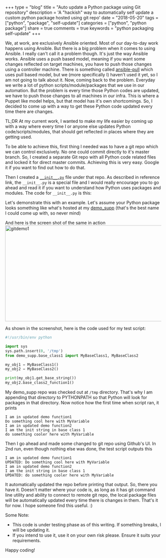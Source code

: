 +++
type = "blog"
title = "Auto update a Python package using Git repository"
description = 'A "hackish" way to automatically self update a custom python package hosted using git repo'
date = "2018-05-20"
tags = ["python", "package", "self-update"]
categories = ["python", "python package"]
share = true
comments = true
keywords = "python packaging self-update"
+++

We, at work, are exclusively Ansible oriented. Most of our day-to-day work happens using Ansible. But there is a big problem when it comes to using Ansible. I really can't call it a problem though. It's just the way Ansible works. Ansible uses a push based model, meaning if you want some changes reflected on target machines, you have to push those changes using a controller machine. There is something called [ansible-pull](http://docs.ansible.com/ansible/latest/cli/ansible-pull.html) which uses pull based model, but we (more specifically I) haven't used it yet, so I am not going to talk about it. Now, coming back to the problem. Everyday we write a lot of python scripts/module/packages that we use in our automation. But the problem is every time those Python codes are updated, we have to push those changes to all machines in our infra. This is where a Puppet like model helps, but that model has it's own shortcomings. So, I decided to come up with a way to get these Python code updated every time there are changes.

TL;DR At my current work, I wanted to make my life easier by coming up with a way where every time I or anyone else updates Python code/scripts/modules, that should get reflected in places where they are getting used.

To be able to achieve this, first thing I needed was to have a git repo which we can control exclusively. No one could commit directly to it's master branch. So, I created a separate Git repo with all Python code related files and locked it for direct master commits. Achieving this is very easy. Google it if you want to find out how to do that.

Then I created a [`__init__.py`](https://docs.python.org/3/tutorial/modules.html#packages) file under that repo. As described in reference link, the `__init__.py` is a special file and I would really encourage you to go ahead and read it if you want to understand how Python uses packages and modules. The code for `__init__.py` is this:
<script src="https://gist.github.com/abhinav1107/48938cc53bfb293a32846aaaa55230ab.js"></script>

Let's demonstrate this with an example. Let's assume your Python package looks something like what's hosted at my [demo_supp](https://github.com/abhinav1107/demo_supp) (that's the best name I could come up with, so never mind)

And here is the screen shot of the same in action
<a data-flickr-embed="true"  href="https://www.flickr.com/photos/109446163@N05/41519714354/in/album-72157695319518191/" title="gitdemo1"><img src="https://farm1.staticflickr.com/973/41519714354_5a605f5a03_c.jpg" width="800" height="310" alt="gitdemo1"></a><script async src="//embedr.flickr.com/assets/client-code.js" charset="utf-8"></script>

As shown in the screenshot, here is the code used for my test script:

```python
#!/usr/bin/env python

import sys
sys.path.insert(0, '/tmp')
from demo_supp.base_class1 import MyBaseClass1, MyBaseClass2

my_obj1 = MyBaseClass1()
my_obj2 = MyBaseClass2()

print(my_obj1.get_base_string())
my_obj2.base_class2_function1()
```

My demo_supp repo was checked out at `/tmp` directory. That's why I am appending that directory to PYTHONPATH so that Python will look for packages in that directory. Now notice how the first time when script ran, it prints

```text
I am in updated demo function1
Do something cool here with MyVariable
I am in updated demo function2
I am the init string in base class 1
do something cooler here with MyVariable
```

Then I go ahead and made some changed to git repo using Github's UI. In 2nd run, even though nothing else was done, the test script outputs this

```text
I am in updated demo function1
UPDATED: Do something cool here with MyVariable
I am in updated demo function2
I am the init string in base class 1
UPDATED: do something cooler here with MyVariable
```

It automatically updated the repo before printing that output. So, there you have it. Doesn't matter where your code is, as long as it has git command line utility and ability to connect to remote git repo, the local package files will be automatically updated every time there is changes in them. That's it for now. I hope someone find this useful. :)

Some Note:
- This code is under testing phase as of this writing. If something breaks, I will be updating it.
- If you intend to use it, use it on your own risk please. Ensure it suits your requirements.

Happy coding!